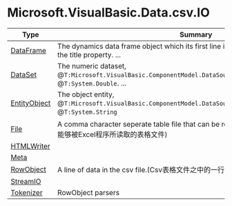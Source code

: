 ﻿
# Microsoft.VisualBasic.Data.csv.IO

|Type|Summary|
|----|-------|
|[DataFrame](./DataFrame.md)|The dynamics data frame object which its first line is not contains the but using for the title property. ...|
|[DataSet](./DataSet.md)|The numeric dataset, @``T:Microsoft.VisualBasic.ComponentModel.DataSourceModel.DynamicPropertyBase`1``, @``T:System.Double``. ...|
|[EntityObject](./EntityObject.md)|The object entity, @``T:Microsoft.VisualBasic.ComponentModel.DataSourceModel.DynamicPropertyBase`1``, @``T:System.String``|
|[File](./File.md)|A comma character seperate table file that can be read and write in the EXCEL.(一个能够被Excel程序所读取的表格文件)|
|[HTMLWriter](./HTMLWriter.md)||
|[Meta](./Meta.md)||
|[RowObject](./RowObject.md)|A line of data in the csv file.(Csv表格文件之中的一行)|
|[StreamIO](./StreamIO.md)||
|[Tokenizer](./Tokenizer.md)|RowObject parsers|

